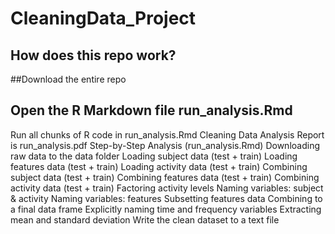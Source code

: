 # CleaningData_Project
## How does this repo work?
##Download the entire repo
## Open the R Markdown file run_analysis.Rmd
Run all chunks of R code in run_analysis.Rmd
Cleaning Data Analysis Report is run_analysis.pdf
Step-by-Step Analysis (run_analysis.Rmd)
Downloading raw data to the data folder
Loading subject data (test + train)
Loading features data (test + train)
Loading activity data (test + train)
Combining subject data (test + train)
Combining features data (test + train)
Combining activity data (test + train)
Factoring activity levels
Naming variables: subject & activity
Naming variables: features
Subsetting features data
Combining to a final data frame
Explicitly naming time and frequency variables
Extracting mean and standard deviation
Write the clean dataset to a text file
